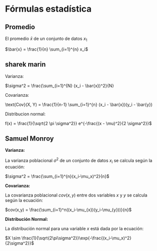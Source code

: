# Fórmulas estadística



## Promedio


El promedio $\bar{x}$ de un conjunto de datos $x_1$

$\bar{x} = \frac{1}{n} \sum_{i=1}^{n} x_i$


## sharek marin 

Varianza:

$\sigma^2 = \frac{\sum_{i=1}^{N} (x_i - \bar{x})^2}{N} 

Covarianza: 

\text{Cov}(X, Y) = \frac{1}{n-1} \sum_{i=1}^{n} (x_i - \bar{x})(y_i - \bar{y})

Distribucion normal:

f(x) = \frac{1}{\sqrt{2 \pi \sigma^2}} e^{-\frac{(x - \mu)^2}{2 \sigma^2}}$

## Samuel Monroy

**Varianza:**

La varianza poblacional $\sigma^2$ de un conjunto de datos $x_i$ se calcula según la ecuación:

$\sigma^2 = \frac{\sum_{i=1}^{n}(x_i-\mu_x)^2}{n}$

**Covarianza:**

La covarianza poblacional $cov(x,y)$ entre dos variables $x$ y $y$ se calcula según la ecuación:

$cov(x,y) = \frac{\sum_{i=1}^n((x_i-\mu_{x})(y_i-\mu_{y}))}{n}$

**Distribución Normal:**

La distribución normal para una variable $x$ está dada por la ecuación:

$X \sim \frac{1}{\sqrt{2\pi\sigma^2}}\exp{-\frac{(x_i-\mu_x)^2}{2\sigma^2}}$